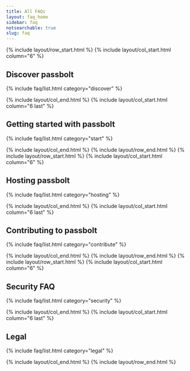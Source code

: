 ```yaml
---
title: All FAQs
layout: faq_home
sidebar: faq
notsearchable: true
slug: faq
---
```


{% include layout/row_start.html %}
{% include layout/col_start.html column="6" %}    

## Discover passbolt
{% include faq/list.html category="discover" %}

{% include layout/col_end.html %}
{% include layout/col_start.html column="6 last" %}  
  
## Getting started with passbolt
{% include faq/list.html category="start" %}

{% include layout/col_end.html %}
{% include layout/row_end.html %}
{% include layout/row_start.html %}
{% include layout/col_start.html column="6" %}

## Hosting passbolt
{% include faq/list.html category="hosting" %}

{% include layout/col_end.html %}
{% include layout/col_start.html column="6 last" %}  
 
## Contributing to passbolt
{% include faq/list.html category="contribute" %}

{% include layout/col_end.html %}
{% include layout/row_end.html %}
{% include layout/row_start.html %}
{% include layout/col_start.html column="6" %}

## Security FAQ
{% include faq/list.html category="security" %}

{% include layout/col_end.html %}
{% include layout/col_start.html column="6 last" %}  
 
## Legal
{% include faq/list.html category="legal" %}

{% include layout/col_end.html %}
{% include layout/row_end.html %}